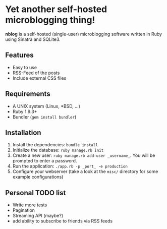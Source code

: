 # Yet another self-hosted microblogging thing!

**nblog** is a self-hosted (single-user) microblogging software written in Ruby
using Sinatra and SQLite3.

## Features

* Easy to use
* RSS-Feed of the posts
* Include external CSS files

## Requirements

* A UNIX system (Linux, *BSD, ...)
* Ruby 1.9.3+
* Bundler (`gem install bundler`)

## Installation

1. Install the dependencies: `bundle install`
2. Initialize the database: `ruby manage.rb init`
3. Create a new user: `ruby manage.rb add-user _username_`.  You will be
prompted to enter a password.
4. Run the application: `./app.rb -p _port_ -e production`
5. Configure your webserver (take a look at the `misc/` directory for some
example configurations)

## Personal TODO list

* Write more tests
* Pagination
* Streaming API (maybe?)
* add ability to subscribe to friends via RSS feeds
